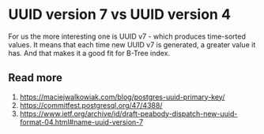 # UUID version 7 vs UUID version 4

For us the more interesting one is UUID v7 - which produces time-sorted values. It means that each time new UUID v7 is generated, a greater value it has. And that makes it a good fit for B-Tree index.

## Read more

1. https://maciejwalkowiak.com/blog/postgres-uuid-primary-key/
2. https://commitfest.postgresql.org/47/4388/
3. https://www.ietf.org/archive/id/draft-peabody-dispatch-new-uuid-format-04.html#name-uuid-version-7